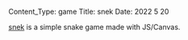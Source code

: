 Content_Type: game
Title: snek
Date: 2022 5 20

[snek](https://old.doordesk.net/snek) is a simple snake game made with JS/Canvas.
